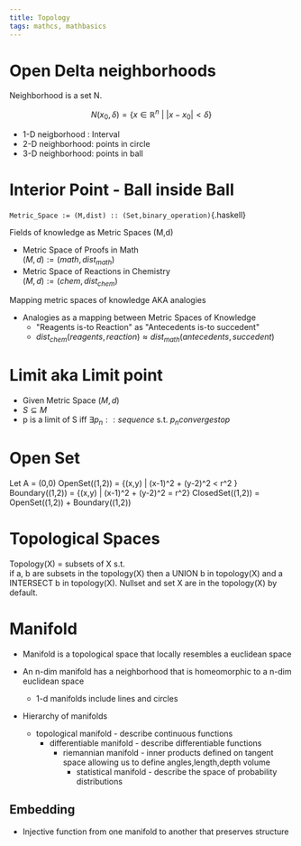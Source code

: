 ```yaml
---
title: Topology
tags: mathcs, mathbasics
---
```


# Open Delta neighborhoods

Neighborhood is a set N.

$$N(x_0,\delta) = \{x\in\mathbb{R}^n\ |\ \lvert x-x_0 \rvert < \delta \}$$

* 1-D neigborhood : Interval
* 2-D neighborhood: points in circle
* 3-D neighborhood: points in ball

# Interior Point - Ball inside Ball 




`Metric_Space := (M,dist) :: (Set,binary_operation)`{.haskell}


Fields of knowledge as Metric Spaces (M,d)

* Metric Space of Proofs in Math  
$(M,d) := (math,dist_{math})$
* Metric Space of Reactions in Chemistry  
$(M,d) := (chem,dist_{chem})$

Mapping metric spaces of knowledge AKA analogies  

* Analogies as a mapping between Metric Spaces of Knowledge
  * "Reagents is-to Reaction" as "Antecedents is-to succedent"
  * $dist_{chem}(reagents,reaction) \approx dist_{math}(antecedents,succedent)$

    

# Limit aka Limit point

* Given Metric Space $(M,d)$
* $S \subseteq M$
* p is a limit of S iff $\exists p_n :: sequence$ s.t. $p_n converges to p$


# Open Set

Let A = (0,0)
OpenSet((1,2)) = {(x,y) | (x-1)^2 + (y-2)^2 < r^2 }
Boundary((1,2)) = {(x,y) | (x-1)^2 + (y-2)^2 = r^2}
ClosedSet((1,2)) = OpenSet((1,2)) + Boundary((1,2))


# Topological Spaces

Topology(X) = subsets of X s.t.  
if a, b are subsets in the topology(X) then a UNION b in topology(X) and a INTERSECT b in topology(X).
Nullset and set X are in the topology(X) by default.

# Manifold 

* Manifold is a topological space that locally resembles a euclidean space
* An n-dim manifold has a neighborhood that is homeomorphic to a n-dim euclidean space
  * 1-d manifolds include lines and circles

* Hierarchy of manifolds
  * topological manifold - describe continuous functions
    * differentiable manifold - describe differentiable functions
      * riemannian manifold - inner products defined on tangent space allowing us to define angles,length,depth volume
        * statistical manifold - describe the space of probability distributions

## Embedding

* Injective function from one manifold to another that preserves structure